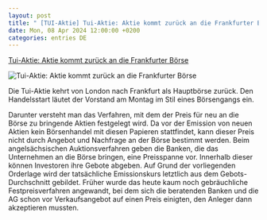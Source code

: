 ```yaml
---
layout: post
title: " [TUI-Aktie] Tui-Aktie: Aktie kommt zurück an die Frankfurter Börse"
date: Mon, 08 Apr 2024 12:00:00 +0200
categories: entries DE
---
```

[Tui-Aktie: Aktie kommt zurück an die Frankfurter Börse](https://www.wiwo.de/finanzen/boerse/reiseanbieter-tui-aktie-kommt-zurueck-an-die-boerse-/29744086.html)

![Tui-Aktie: Aktie kommt zurück an die Frankfurter Börse](https://www.wiwo.de/images/tui-returns-to-frankfurt-stock-exchange-with-primary-listing-in-frankfurt/29744104/2-format11240.jpg)

Die Tui-Aktie kehrt von London nach Frankfurt als Hauptbörse zurück. Den Handelsstart läutet der Vorstand am Montag im Stil eines Börsengangs ein.

Darunter versteht man das Verfahren, mit dem der Preis für neu an die Börse zu bringende Aktien festgelegt wird. Da vor der Emission von neuen Aktien kein Börsenhandel mit diesen Papieren stattfindet, kann dieser Preis nicht durch Angebot und Nachfrage an der Börse bestimmt werden. Beim angelsächsischen Auktionsverfahren geben die Banken, die das Unternehmen an die Börse bringen, eine Preisspanne vor. Innerhalb dieser können Investoren ihre Gebote abgeben. Auf Grund der vorliegenden Orderlage wird der tatsächliche Emissionskurs letztlich aus dem Gebots-Durchschnitt gebildet. Früher wurde das heute kaum noch gebräuchliche Festpreisverfahren angewandt, bei dem sich die beratenden Banken und die AG schon vor Verkaufsangebot auf einen Preis einigten, den Anleger dann akzeptieren mussten.

